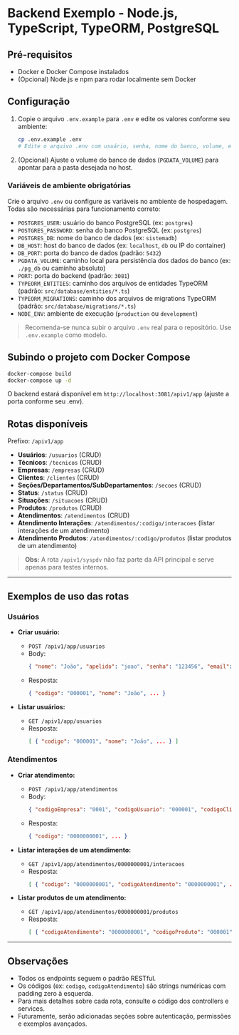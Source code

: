 # Backend Exemplo - Node.js, TypeScript, TypeORM, PostgreSQL

## Pré-requisitos
- Docker e Docker Compose instalados
- (Opcional) Node.js e npm para rodar localmente sem Docker

## Configuração
1. Copie o arquivo `.env.example` para `.env` e edite os valores conforme seu ambiente:
   ```bash
   cp .env.example .env
   # Edite o arquivo .env com usuário, senha, nome do banco, volume, etc.
   ```
2. (Opcional) Ajuste o volume do banco de dados (`PGDATA_VOLUME`) para apontar para a pasta desejada no host.

### Variáveis de ambiente obrigatórias
Crie o arquivo `.env` ou configure as variáveis no ambiente de hospedagem. Todas são necessárias para funcionamento correto:

- `POSTGRES_USER`: usuário do banco PostgreSQL (ex: `postgres`)
- `POSTGRES_PASSWORD`: senha do banco PostgreSQL (ex: `postgres`)
- `POSTGRES_DB`: nome do banco de dados (ex: `sistemadb`)
- `DB_HOST`: host do banco de dados (ex: `localhost`, `db` ou IP do container)
- `DB_PORT`: porta do banco de dados (padrão: `5432`)
- `PGDATA_VOLUME`: caminho local para persistência dos dados do banco (ex: `./pg_db` ou caminho absoluto)
- `PORT`: porta do backend (padrão: `3081`)
- `TYPEORM_ENTITIES`: caminho dos arquivos de entidades TypeORM (padrão: `src/database/entities/*.ts`)
- `TYPEORM_MIGRATIONS`: caminho dos arquivos de migrations TypeORM (padrão: `src/database/migrations/*.ts`)
- `NODE_ENV`: ambiente de execução (`production` ou `development`)

> Recomenda-se nunca subir o arquivo `.env` real para o repositório. Use `.env.example` como modelo.

## Subindo o projeto com Docker Compose
```bash
docker-compose build
docker-compose up -d
```
O backend estará disponível em `http://localhost:3081/apiv1/app` (ajuste a porta conforme seu .env).

## Rotas disponíveis
Prefixo: `/apiv1/app`

- **Usuários**: `/usuarios` (CRUD)
- **Técnicos**: `/tecnicos` (CRUD)
- **Empresas**: `/empresas` (CRUD)
- **Clientes**: `/clientes` (CRUD)
- **Seções/Departamentos/SubDepartamentos**: `/secoes` (CRUD)
- **Status**: `/status` (CRUD)
- **Situações**: `/situacoes` (CRUD)
- **Produtos**: `/produtos` (CRUD)
- **Atendimentos**: `/atendimentos` (CRUD)
- **Atendimento Interações**: `/atendimentos/:codigo/interacoes` (listar interações de um atendimento)
- **Atendimento Produtos**: `/atendimentos/:codigo/produtos` (listar produtos de um atendimento)

> **Obs:** A rota `/apiv1/syspdv` não faz parte da API principal e serve apenas para testes internos.

---

## Exemplos de uso das rotas

### Usuários
- **Criar usuário:**
  - `POST /apiv1/app/usuarios`
  - Body:
    ```json
    { "nome": "João", "apelido": "joao", "senha": "123456", "email": "joao@email.com" }
    ```
  - Resposta:
    ```json
    { "codigo": "000001", "nome": "João", ... }
    ```

- **Listar usuários:**
  - `GET /apiv1/app/usuarios`
  - Resposta:
    ```json
    [ { "codigo": "000001", "nome": "João", ... } ]
    ```

### Atendimentos
- **Criar atendimento:**
  - `POST /apiv1/app/atendimentos`
  - Body:
    ```json
    { "codigoEmpresa": "0001", "codigoUsuario": "000001", "codigoCliente": "000001", "codigoStatus": "001", "codigoSituacao": "001" }
    ```
  - Resposta:
    ```json
    { "codigo": "0000000001", ... }
    ```

- **Listar interações de um atendimento:**
  - `GET /apiv1/app/atendimentos/0000000001/interacoes`
  - Resposta:
    ```json
    [ { "codigo": "0000000001", "codigoAtendimento": "0000000001", ... } ]
    ```

- **Listar produtos de um atendimento:**
  - `GET /apiv1/app/atendimentos/0000000001/produtos`
  - Resposta:
    ```json
    [ { "codigoAtendimento": "0000000001", "codigoProduto": "000001", ... } ]
    ```

---

## Observações
- Todos os endpoints seguem o padrão RESTful.
- Os códigos (ex: `codigo`, `codigoAtendimento`) são strings numéricas com padding zero à esquerda.
- Para mais detalhes sobre cada rota, consulte o código dos controllers e services.
- Futuramente, serão adicionadas seções sobre autenticação, permissões e exemplos avançados.
